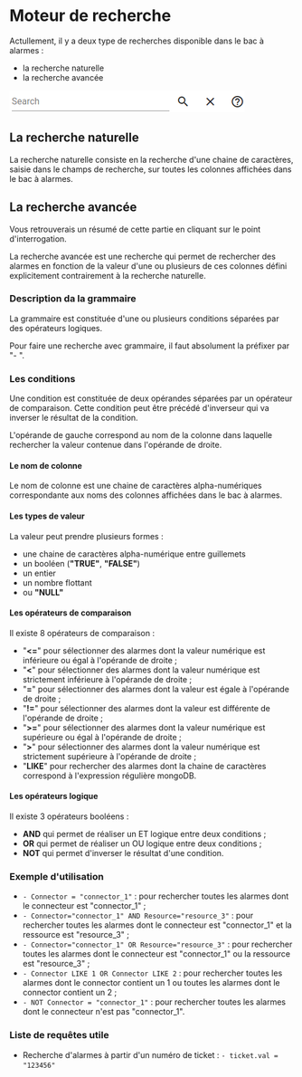 # Moteur de recherche

Actullement, il y a deux type de recherches disponible dans le bac à alarmes :
  * la recherche naturelle
  * la recherche avancée

![img_search](img/img_search.png)  

## La recherche naturelle

La recherche naturelle consiste en la recherche d'une chaine de caractères,
saisie dans le champs de recherche, sur toutes les colonnes affichées dans le
bac à alarmes.

## La recherche avancée

Vous retrouverais un résumé de cette partie en cliquant sur le point d'interrogation.  

La recherche avancée est une recherche qui permet de rechercher des alarmes en
fonction de la valeur d'une ou plusieurs de ces colonnes défini explicitement
contrairement à la recherche naturelle.

### Description da la grammaire

La grammaire est constituée d'une ou plusieurs conditions séparées par des
opérateurs logiques.

Pour faire une recherche avec grammaire, il faut absolument la préfixer par
 "- ".

### Les conditions

Une condition est constituée de deux opérandes séparées par un opérateur de
comparaison. Cette condition peut être précédé d'inverseur qui va inverser le
résultat de la condition.

L'opérande de gauche correspond au nom de la colonne dans laquelle
rechercher la valeur contenue dans l'opérande de droite.

#### Le nom de colonne

Le nom de colonne est une chaine de caractères alpha-numériques correspondante
aux noms des colonnes affichées dans le bac à alarmes.

#### Les types de valeur

La valeur peut prendre plusieurs formes :
  - une chaine de caractères alpha-numérique entre guillemets
  - un booléen (**"TRUE"**, **"FALSE"**)
  - un entier
  - un nombre flottant
  - ou **"NULL"**

#### Les opérateurs de comparaison

Il existe 8 opérateurs de comparaison :

  * "**<=**" pour sélectionner des alarmes dont la valeur numérique est inférieure
  ou égal à l'opérande de droite ;
  * "**<**" pour sélectionner des alarmes dont la valeur numérique est strictement
  inférieure à l'opérande de droite ;
  * "**=**" pour sélectionner des alarmes dont la valeur est égale à l'opérande de
  droite ;
  * "**!=**" pour sélectionner des alarmes dont la valeur est différente de
  l'opérande de droite ;
  * "**>=**" pour sélectionner des alarmes dont la valeur numérique est supérieure
  ou égal à l'opérande de droite ;
  * "**>**" pour sélectionner des alarmes dont la valeur numérique est strictement
  supérieure à l'opérande de droite ;
  * "**LIKE**" pour rechercher des alarmes dont la chaine de caractères correspond
  à l'expression régulière mongoDB.


#### Les opérateurs logique

Il existe 3 opérateurs booléens :

  * **AND** qui permet de réaliser un ET logique entre deux conditions ;
  * **OR** qui permet de réaliser un OU logique entre deux conditions ;
  * **NOT** qui permet d'inverser le résultat d'une condition.


### Exemple d'utilisation

  * ```- Connector = "connector_1"``` : pour rechercher toutes les alarmes
  dont le connecteur est "connector_1" ;
  * ```- Connector="connector_1" AND Resource="resource_3"``` : pour rechercher
  toutes les alarmes dont le connecteur est "connector_1" et la ressource est
  "resource_3" ;
  * ```- Connector="connector_1" OR Resource="resource_3"``` : pour rechercher
  toutes les alarmes dont le connecteur est "connector_1" ou la ressource est
  "resource_3" ;
  * ```- Connector LIKE 1 OR Connector LIKE 2``` : pour rechercher toutes les
  alarmes dont le connector contient un 1 ou toutes les alarmes dont le
  connector contient un 2 ;
  * ```- NOT Connector = "connector_1"``` : pour rechercher toutes les alarmes
  dont le connecteur n'est pas "connector_1".

### Liste de requêtes utile

  * Recherche d'alarmes à partir d'un numéro de ticket :
  ```- ticket.val = "123456"```
